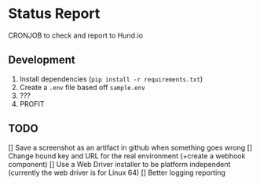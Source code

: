 # Status Report

CRONJOB to check and report to Hund.io 

## Development

1. Install dependencies (`pip install -r requirements.txt`)
1. Create a `.env` file based off `sample.env`
1. ???
1. PROFIT

## TODO
[] Save a screenshot as an artifact in github when something goes wrong
[] Change hound key and URL for the real environment (+create a webhook component)
[] Use a Web Driver installer to be platform independent (currently the web driver is for Linux 64)
[] Better logging reporting
